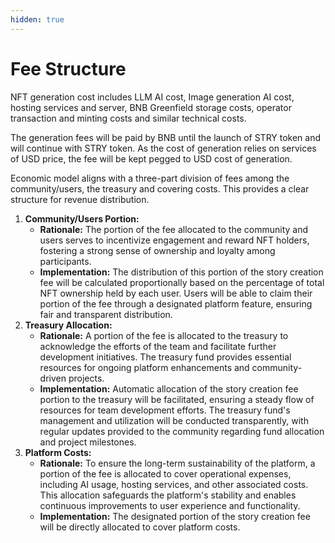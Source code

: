 ```yaml
---
hidden: true
---
```


# Fee Structure

NFT generation cost includes LLM AI cost, Image generation AI cost, hosting services and server, BNB Greenfield storage costs, operator transaction and minting costs and similar technical costs.

The generation fees will be paid by BNB until the launch of STRY token and will continue with STRY token. As the cost of generation relies on services of USD price, the fee will be kept pegged to USD cost of generation.

Economic model aligns with a three-part division of fees among the community/users, the treasury and covering costs. This provides a clear structure for revenue distribution.



1. **Community/Users Portion:**
   * **Rationale:** The portion of the fee allocated to the community and users serves to incentivize engagement and reward NFT holders, fostering a strong sense of ownership and loyalty among participants.
   * **Implementation:** The distribution of this portion of the story creation fee will be calculated proportionally based on the percentage of total NFT ownership held by each user. Users will be able to claim their portion of the fee through a designated platform feature, ensuring fair and transparent distribution.
2. **Treasury Allocation:**
   * **Rationale:** A portion of the fee is allocated to the treasury to acknowledge the efforts of the team and facilitate further development initiatives. The treasury fund provides essential resources for ongoing platform enhancements and community-driven projects.
   * **Implementation:** Automatic allocation of the story creation fee portion to the treasury will be facilitated, ensuring a steady flow of resources for team development efforts. The treasury fund's management and utilization will be conducted transparently, with regular updates provided to the community regarding fund allocation and project milestones.
3. **Platform Costs:**
   * **Rationale:** To ensure the long-term sustainability of the platform, a portion of the fee is allocated to cover operational expenses, including AI usage, hosting services, and other associated costs. This allocation safeguards the platform's stability and enables continuous improvements to user experience and functionality.
   * **Implementation:** The designated portion of the story creation fee will be directly allocated to cover platform costs.
